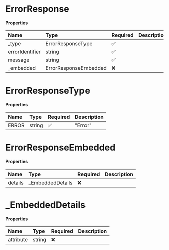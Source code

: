 # ErrorResponse

**Properties**

| Name            | Type                  | Required | Description |
| :-------------- | :-------------------- | :------- | :---------- |
| \_type          | ErrorResponseType     | ✅       |             |
| errorIdentifier | string                | ✅       |             |
| message         | string                | ✅       |             |
| \_embedded      | ErrorResponseEmbedded | ❌       |             |

# ErrorResponseType

**Properties**

| Name  | Type   | Required | Description |
| :---- | :----- | :------- | :---------- |
| ERROR | string | ✅       | "Error"     |

# ErrorResponseEmbedded

**Properties**

| Name    | Type              | Required | Description |
| :------ | :---------------- | :------- | :---------- |
| details | \_EmbeddedDetails | ❌       |             |

# \_EmbeddedDetails

**Properties**

| Name      | Type   | Required | Description |
| :-------- | :----- | :------- | :---------- |
| attribute | string | ❌       |             |

<!-- This file was generated by liblab | https://liblab.com/ -->
